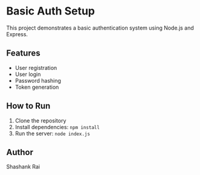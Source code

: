 # Basic Auth Setup

This project demonstrates a basic authentication system using Node.js and Express.

## Features
- User registration
- User login
- Password hashing
- Token generation

## How to Run
1. Clone the repository
2. Install dependencies: `npm install`
3. Run the server: `node index.js`

## Author
Shashank Rai
